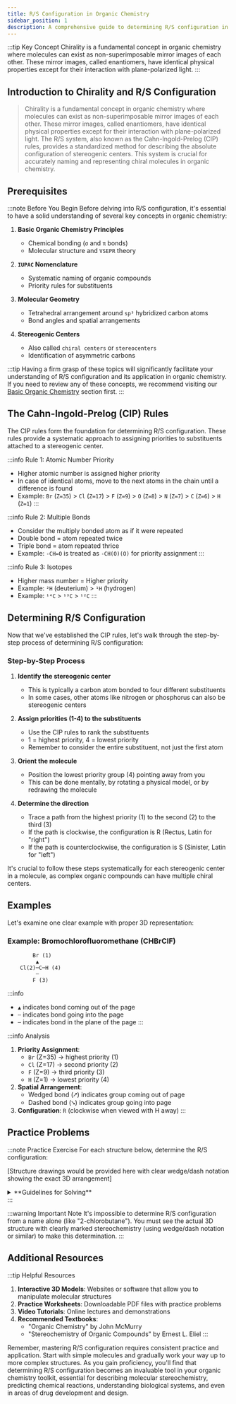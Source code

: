 ```yaml
---
title: R/S Configuration in Organic Chemistry
sidebar_position: 1
description: A comprehensive guide to determining R/S configuration in organic molecules
---
```


<!-- import TOCInline from '@theme/TOCInline';

# R/S Configuration in Organic Chemistry

<TOCInline toc={toc} /> -->

:::tip Key Concept
Chirality is a fundamental concept in organic chemistry where molecules can exist as non-superimposable mirror images of each other. These mirror images, called enantiomers, have identical physical properties except for their interaction with plane-polarized light.
:::

## Introduction to Chirality and R/S Configuration

> Chirality is a fundamental concept in organic chemistry where molecules can exist as non-superimposable mirror images of each other. These mirror images, called enantiomers, have identical physical properties except for their interaction with plane-polarized light. The R/S system, also known as the Cahn-Ingold-Prelog (CIP) rules, provides a standardized method for describing the absolute configuration of stereogenic centers. This system is crucial for accurately naming and representing chiral molecules in organic chemistry.

## Prerequisites

:::note Before You Begin
Before delving into R/S configuration, it's essential to have a solid understanding of several key concepts in organic chemistry:

1. **Basic Organic Chemistry Principles**
   - Chemical bonding (`σ` and `π` bonds)
   - Molecular structure and `VSEPR` theory
   
2. **`IUPAC` Nomenclature**
   - Systematic naming of organic compounds
   - Priority rules for substituents
   
3. **Molecular Geometry**
   - Tetrahedral arrangement around `sp³` hybridized carbon atoms
   - Bond angles and spatial arrangements
   
4. **Stereogenic Centers**
   - Also called `chiral centers` or `stereocenters`
   - Identification of asymmetric carbons

:::tip
Having a firm grasp of these topics will significantly facilitate your understanding of R/S configuration and its application in organic chemistry. If you need to review any of these concepts, we recommend visiting our [Basic Organic Chemistry](/docs/category/basics) section first.
:::

## The Cahn-Ingold-Prelog (CIP) Rules

The CIP rules form the foundation for determining R/S configuration. These rules provide a systematic approach to assigning priorities to substituents attached to a stereogenic center.

:::info Rule 1: Atomic Number Priority
- Higher atomic number is assigned higher priority
- In case of identical atoms, move to the next atoms in the chain until a difference is found
- Example: `Br` (`Z=35`) > `Cl` (`Z=17`) > `F` (`Z=9`) > `O` (`Z=8`) > `N` (`Z=7`) > `C` (`Z=6`) > `H` (`Z=1`)
:::

:::info Rule 2: Multiple Bonds
- Consider the multiply bonded atom as if it were repeated
- Double bond = atom repeated twice
- Triple bond = atom repeated thrice
- Example: `-CH=O` is treated as `-CH(O)(O)` for priority assignment
:::

:::info Rule 3: Isotopes
- Higher mass number = Higher priority
- Example: `²H` (deuterium) > `¹H` (hydrogen)
- Example: `¹⁴C` > `¹³C` > `¹²C`
:::

## Determining R/S Configuration

Now that we've established the CIP rules, let's walk through the step-by-step process of determining R/S configuration:

### Step-by-Step Process

1. **Identify the stereogenic center**
   - This is typically a carbon atom bonded to four different substituents
   - In some cases, other atoms like nitrogen or phosphorus can also be stereogenic centers

2. **Assign priorities (1-4) to the substituents**
   - Use the CIP rules to rank the substituents
   - 1 = highest priority, 4 = lowest priority
   - Remember to consider the entire substituent, not just the first atom

3. **Orient the molecule**
   - Position the lowest priority group (4) pointing away from you
   - This can be done mentally, by rotating a physical model, or by redrawing the molecule

4. **Determine the direction**
   - Trace a path from the highest priority (1) to the second (2) to the third (3)
   - If the path is clockwise, the configuration is R (Rectus, Latin for "right")
   - If the path is counterclockwise, the configuration is S (Sinister, Latin for "left")

It's crucial to follow these steps systematically for each stereogenic center in a molecule, as complex organic compounds can have multiple chiral centers.

## Examples

Let's examine one clear example with proper 3D representation:

### Example: Bromochlorofluoromethane (CHBrClF)

```
        Br (1)
         ▲
    Cl(2)─C─H (4)
         ┄
        F (3)
```

:::info
- `▲` indicates bond coming out of the page
- `┄` indicates bond going into the page
- `─` indicates bond in the plane of the page
:::

:::info Analysis
1. **Priority Assignment**:
   - `Br` (Z=35) → highest priority (1)
   - `Cl` (Z=17) → second priority (2)
   - `F` (Z=9) → third priority (3)
   - `H` (Z=1) → lowest priority (4)
2. **Spatial Arrangement**: 
   - Wedged bond (⭧) indicates group coming out of page
   - Dashed bond (⭨) indicates group going into page
3. **Configuration**: `R` (clockwise when viewed with H away)
:::

## Practice Problems

:::note Practice Exercise
For each structure below, determine the R/S configuration:

[Structure drawings would be provided here with clear wedge/dash notation showing the exact 3D arrangement]

<details>
<summary>**Guidelines for Solving**</summary>

Remember to:
1. Clearly identify all groups attached to the stereocenter
2. Assign priorities based on atomic numbers
3. Orient the molecule with lowest priority group away
4. Determine the direction (clockwise = R, counterclockwise = S)
</details>
:::

:::warning Important Note
It's impossible to determine R/S configuration from a name alone (like "2-chlorobutane"). You must see the actual 3D structure with clearly marked stereochemistry (using wedge/dash notation or similar) to make this determination.
:::

## Additional Resources

:::tip Helpful Resources
1. **Interactive 3D Models**: Websites or software that allow you to manipulate molecular structures
2. **Practice Worksheets**: Downloadable PDF files with practice problems
3. **Video Tutorials**: Online lectures and demonstrations
4. **Recommended Textbooks**: 
   - "Organic Chemistry" by John McMurry
   - "Stereochemistry of Organic Compounds" by Ernest L. Eliel
:::

Remember, mastering R/S configuration requires consistent practice and application. Start with simple molecules and gradually work your way up to more complex structures. As you gain proficiency, you'll find that determining R/S configuration becomes an invaluable tool in your organic chemistry toolkit, essential for describing molecular stereochemistry, predicting chemical reactions, understanding biological systems, and even in areas of drug development and design.